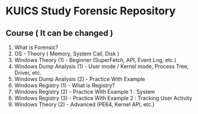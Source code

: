 KUICS Study Forensic Repository
==============================================================================

Course ( It can be changed )
----------------

1.  What is Forensic?
2.  OS 							- Theory ( Memory, System Call, Disk )
3.  Windows Theory (1)			- Beginner (SuperFetch, API, Event Log, etc.)
4.  Windows Dump Analysis (1) 	- User mode / Kernel mode, Process Tree, Driver, etc.
5.  Windows Dump Analysis (2) 	- Practice With Example
6.  Windows Registry (1) 		- What is Registry?
7.  Windows Registry (2)		- Practice With	Example 1 : System
8.  Windows Registry (3)		- Practice With Example 2 : Tracking User Activity
9.  Windows Theory (2)			- Advanced (PE64, Kernel API, etc.)